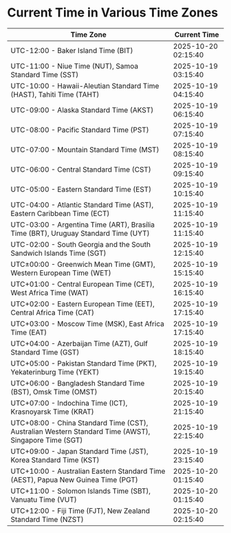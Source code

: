 # Current Time in Various Time Zones

| Time Zone | Current Time |
|-----------|--------------|
| UTC-12:00 - Baker Island Time (BIT) | 2025-10-20 02:15:40 |
| UTC-11:00 - Niue Time (NUT), Samoa Standard Time (SST) | 2025-10-19 03:15:40 |
| UTC-10:00 - Hawaii-Aleutian Standard Time (HAST), Tahiti Time (TAHT) | 2025-10-19 04:15:40 |
| UTC-09:00 - Alaska Standard Time (AKST) | 2025-10-19 06:15:40 |
| UTC-08:00 - Pacific Standard Time (PST) | 2025-10-19 07:15:40 |
| UTC-07:00 - Mountain Standard Time (MST) | 2025-10-19 08:15:40 |
| UTC-06:00 - Central Standard Time (CST) | 2025-10-19 09:15:40 |
| UTC-05:00 - Eastern Standard Time (EST) | 2025-10-19 10:15:40 |
| UTC-04:00 - Atlantic Standard Time (AST), Eastern Caribbean Time (ECT) | 2025-10-19 11:15:40 |
| UTC-03:00 - Argentina Time (ART), Brasília Time (BRT), Uruguay Standard Time (UYT) | 2025-10-19 11:15:40 |
| UTC-02:00 - South Georgia and the South Sandwich Islands Time (SGT) | 2025-10-19 12:15:40 |
| UTC±00:00 - Greenwich Mean Time (GMT), Western European Time (WET) | 2025-10-19 15:15:40 |
| UTC+01:00 - Central European Time (CET), West Africa Time (WAT) | 2025-10-19 16:15:40 |
| UTC+02:00 - Eastern European Time (EET), Central Africa Time (CAT) | 2025-10-19 17:15:40 |
| UTC+03:00 - Moscow Time (MSK), East Africa Time (EAT) | 2025-10-19 17:15:40 |
| UTC+04:00 - Azerbaijan Time (AZT), Gulf Standard Time (GST) | 2025-10-19 18:15:40 |
| UTC+05:00 - Pakistan Standard Time (PKT), Yekaterinburg Time (YEKT) | 2025-10-19 19:15:40 |
| UTC+06:00 - Bangladesh Standard Time (BST), Omsk Time (OMST) | 2025-10-19 20:15:40 |
| UTC+07:00 - Indochina Time (ICT), Krasnoyarsk Time (KRAT) | 2025-10-19 21:15:40 |
| UTC+08:00 - China Standard Time (CST), Australian Western Standard Time (AWST), Singapore Time (SGT) | 2025-10-19 22:15:40 |
| UTC+09:00 - Japan Standard Time (JST), Korea Standard Time (KST) | 2025-10-19 23:15:40 |
| UTC+10:00 - Australian Eastern Standard Time (AEST), Papua New Guinea Time (PGT) | 2025-10-20 01:15:40 |
| UTC+11:00 - Solomon Islands Time (SBT), Vanuatu Time (VUT) | 2025-10-20 01:15:40 |
| UTC+12:00 - Fiji Time (FJT), New Zealand Standard Time (NZST) | 2025-10-20 02:15:40 |
